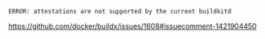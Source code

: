 `ERROR: attestations are not supported by the current buildkitd`

https://github.com/docker/buildx/issues/1608#issuecomment-1421904450
